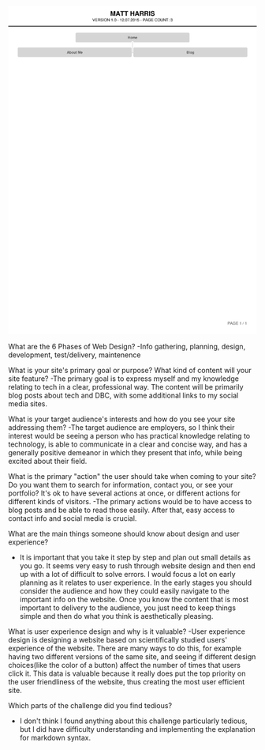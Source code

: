 ![Site Map](site-map.png)

What are the 6 Phases of Web Design?
-Info gathering, planning, design, development, test/delivery, maintenence

What is your site's primary goal or purpose? What kind of content will your site feature?
-The primary goal is to express myself and my knowledge relating to tech in a clear, professional way. The content will be primarily blog posts about tech and DBC, with some additional links to my social media sites.

What is your target audience's interests and how do you see your site addressing them?
-The target audience are employers, so I think their interest would be seeing a person who has practical knowledge relating to technology, is able to communicate in a clear and concise way, and has a generally positive demeanor in which they present that info, while being excited about their field.

What is the primary "action" the user should take when coming to your site? Do you want them to search for information, contact you, or see your portfolio? It's ok to have several actions at once, or different actions for different kinds of visitors.
-The primary actions would be to have access to blog posts and be able to read those easily. After that, easy access to contact info and social media is crucial.

What are the main things someone should know about design and user experience?
- It is important that you take it step by step and plan out small details as you go. It seems very easy to rush through website design and then end up with a lot of difficult to solve errors. I would focus a lot on early planning as it relates to user experience. In the early stages you should consider the audience and how they could easily navigate to the important info on the website. Once you know the content that is most important to delivery to the audience, you just need to keep things simple and then do what you think is aesthetically pleasing.

What is user experience design and why is it valuable?
-User experience design is designing a website based on scientifically studied users' experience of the website. There are many ways to do this, for example having two different versions of the same site, and seeing if different design choices(like the color of a button) affect the number of times that users click it. This data is valuable because it really does put the top priority on the user friendliness of the website, thus creating the most user efficient site.

Which parts of the challenge did you find tedious?
- I don't think I found anything about this challenge particularly tedious, but I did have difficulty understanding and implementing the explanation for markdown syntax.
